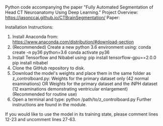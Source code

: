 Python code accompanying the paper "Fully Automated Segmentation of Head CT Neuroanatomy Using Deep Learning."
Project Overview: https://jasonccai.github.io/CTBrainSegmentation/
Paper: 

Installation Instructions:
1. Install Anaconda from:
https://www.anaconda.com/distribution/#download-section
2. (Recommended) Create a new python 3.6 environment using:
conda create -n py36 python=3.6
conda activate py36
3. Install Tensorflow and Nibabel using:
pip install tensorflow-gpu==2.0.0
pip install nibabel
4. Clone the GitHub repository to disk.
5. Download the model's weights and place them in the same folder as z_controlboard.py:
Weights for the primary dataset only (42 normal examinations) OR
Weights for the primary dataset and the iNPH dataset (12 examinations demonstrating ventricular enlargement) (Recommended for routine use)
5. Open a terminal and type:
python /path/to/z_controlboard.py
Further instructions are found in the module.

If you would like to use the model in its training state, please comment lines 12-23 and uncomment lines 27-63.
